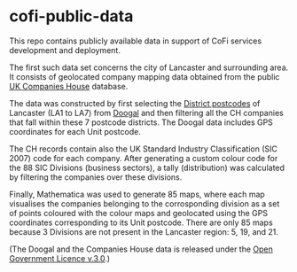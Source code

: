 # cofi-public-data

This repo contains publicly available data in support of CoFi services development and deployment.

The first such data set concerns the city of Lancaster and surrounding area. It consists of geolocated company mapping data obtained from the public [UK Companies House](https://www.gov.uk/government/organisations/companies-house) database.

The data was constructed by first selecting the [District postcodes](https://en.wikipedia.org/wiki/Postcodes_in_the_United_Kingdom) of Lancaster (LA1 to LA7) from [Doogal](https://www.doogal.co.uk/Counties?county=E10000017) and then filtering all the CH companies that fall within these 7 postcode districts. The Doogal data includes GPS coordinates for each Unit postcode.

The CH records contain also the UK Standard Industry Classification (SIC 2007) code for each company. After generating a custom colour code for the 88 SIC Divisions (business sectors), a tally (distribution) was calculated by filtering the companies over these divisions.

Finally, Mathematica was used to generate 85 maps, where each map visualises the companies belonging to the corrosponding division as a set of points coloured with the colour maps and geolocated using the GPS coordinates corresponding to its Unit postcode. There are only 85 maps because 3 Divisions are not present in the Lancaster region: 5, 19, and 21.

(The Doogal and the Companies House data is released under the [Open Government Licence v.3.0](https://www.nationalarchives.gov.uk/doc/open-government-licence/version/3/).) 
